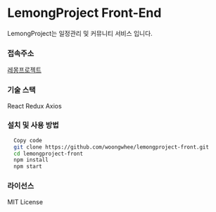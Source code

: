 
# LemongProject Front-End
LemongProject는 일정관리 및 커뮤니티 서비스 입니다. 
### 접속주소
  [레몽프로젝트](http://www.lemongproject.site)
### 기술 스택
  React
  Redux
  Axios

### 설치 및 사용 방법
``` bash
  Copy code
  git clone https://github.com/woongwhee/lemongproject-front.git
  cd lemongproject-front
  npm install
  npm start
```

### 라이선스
MIT License

